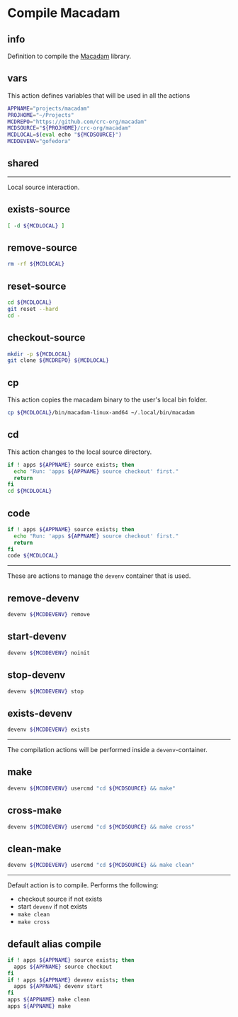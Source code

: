 # Compile Macadam


## info

Definition to compile the [Macadam](https://github.com/crc-org/macadam) library.


## vars
This action defines variables that will be used in all the actions

```sh
APPNAME="projects/macadam"
PROJHOME="~/Projects"
MCDREPO="https://github.com/crc-org/macadam"
MCDSOURCE="${PROJHOME}/crc-org/macadam"
MCDLOCAL=$(eval echo "${MCDSOURCE}")
MCDDEVENV="gofedora"
```

## shared

---

Local source interaction.

## exists-source
```sh
[ -d ${MCDLOCAL} ]
```

## remove-source
```sh
rm -rf ${MCDLOCAL}
```

## reset-source
```sh
cd ${MCDLOCAL}
git reset --hard
cd -
```

## checkout-source
```sh
mkdir -p ${MCDLOCAL}
git clone ${MCDREPO} ${MCDLOCAL}
```

## cp
This action copies the macadam binary to the user's local bin folder.
```sh
cp ${MCDLOCAL}/bin/macadam-linux-amd64 ~/.local/bin/macadam
```

## cd
This action changes to the local source directory.

```sh interactive
if ! apps ${APPNAME} source exists; then
  echo "Run: 'apps ${APPNAME} source checkout' first."
  return
fi
cd ${MCDLOCAL}
```

## code
```sh interactive
if ! apps ${APPNAME} source exists; then
  echo "Run: 'apps ${APPNAME} source checkout' first."
  return
fi
code ${MCDLOCAL}
```

---

These are actions to manage the `devenv` container that is used.

## remove-devenv
```sh
devenv ${MCDDEVENV} remove
```

## start-devenv
```sh
devenv ${MCDDEVENV} noinit
```

## stop-devenv
```sh
devenv ${MCDDEVENV} stop
```

## exists-devenv
```sh
devenv ${MCDDEVENV} exists
```

---

The compilation actions will be performed inside a `devenv`-container.

## make
```sh interactive
devenv ${MCDDEVENV} usercmd "cd ${MCDSOURCE} && make"
```

## cross-make
```sh interactive
devenv ${MCDDEVENV} usercmd "cd ${MCDSOURCE} && make cross"
```

## clean-make
```sh interactive
devenv ${MCDDEVENV} usercmd "cd ${MCDSOURCE} && make clean"
```

---

Default action is to compile. Performs the following:

  - checkout source if not exists
  - start `devenv` if not exists
  - `make clean`
  - `make cross`

## default alias compile
```sh interactive
if ! apps ${APPNAME} source exists; then
  apps ${APPNAME} source checkout
fi
if ! apps ${APPNAME} devenv exists; then
  apps ${APPNAME} devenv start
fi
apps ${APPNAME} make clean
apps ${APPNAME} make
```

